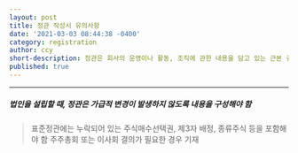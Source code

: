 ```yaml
---
layout: post
title: 정관 작성시 유의사항
date: '2021-03-03 08:44:38 -0400'
category: registration
author: ccy
short-description: 정관은 회사의 운영이나 활동, 조직에 관한 내용을 담고 있는 근본 규칙
published: true
---
```


-----

##### 법인을 설립할 때, 정관은 가급적 변경이 발생하지 않도록 내용을 구성해야 함
> 표준정관에는 누락되어 있는 주식매수선택권, 제3자 배정, 종류주식 등을 포함해야 함
> 주주총회 또는 이사회 결의가 필요한 경우 기재

